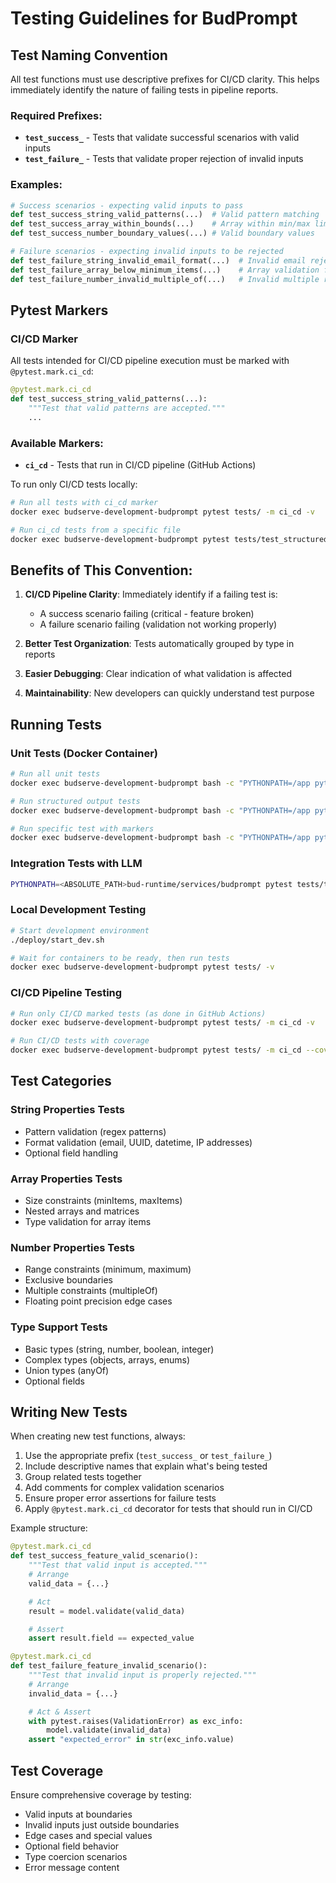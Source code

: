# Testing Guidelines for BudPrompt

## Test Naming Convention

All test functions must use descriptive prefixes for CI/CD clarity. This helps immediately identify the nature of failing tests in pipeline reports.

### Required Prefixes:
- **`test_success_`** - Tests that validate successful scenarios with valid inputs
- **`test_failure_`** - Tests that validate proper rejection of invalid inputs

### Examples:
```python
# Success scenarios - expecting valid inputs to pass
def test_success_string_valid_patterns(...)  # Valid pattern matching
def test_success_array_within_bounds(...)    # Array within min/max limits
def test_success_number_boundary_values(...) # Valid boundary values

# Failure scenarios - expecting invalid inputs to be rejected
def test_failure_string_invalid_email_format(...)  # Invalid email rejection
def test_failure_array_below_minimum_items(...)    # Array validation failure
def test_failure_number_invalid_multiple_of(...)   # Invalid multiple rejection
```

## Pytest Markers

### CI/CD Marker
All tests intended for CI/CD pipeline execution must be marked with `@pytest.mark.ci_cd`:

```python
@pytest.mark.ci_cd
def test_success_string_valid_patterns(...):
    """Test that valid patterns are accepted."""
    ...
```

### Available Markers:
- **`ci_cd`** - Tests that run in CI/CD pipeline (GitHub Actions)

To run only CI/CD tests locally:
```bash
# Run all tests with ci_cd marker
docker exec budserve-development-budprompt pytest tests/ -m ci_cd -v

# Run ci_cd tests from a specific file
docker exec budserve-development-budprompt pytest tests/test_structured_output.py -m ci_cd -v
```

## Benefits of This Convention:

1. **CI/CD Pipeline Clarity**: Immediately identify if a failing test is:
   - A success scenario failing (critical - feature broken)
   - A failure scenario failing (validation not working properly)

2. **Better Test Organization**: Tests automatically grouped by type in reports

3. **Easier Debugging**: Clear indication of what validation is affected

4. **Maintainability**: New developers can quickly understand test purpose

## Running Tests

### Unit Tests (Docker Container)
```bash
# Run all unit tests
docker exec budserve-development-budprompt bash -c "PYTHONPATH=/app pytest tests/ -v"

# Run structured output tests
docker exec budserve-development-budprompt bash -c "PYTHONPATH=/app pytest tests/test_structured_output.py -v"

# Run specific test with markers
docker exec budserve-development-budprompt bash -c "PYTHONPATH=/app pytest tests/ -m ci_cd -v"
```

### Integration Tests with LLM
```bash
PYTHONPATH=<ABSOLUTE_PATH>bud-runtime/services/budprompt pytest tests/test_integration -m llm -v
```

### Local Development Testing
```bash
# Start development environment
./deploy/start_dev.sh

# Wait for containers to be ready, then run tests
docker exec budserve-development-budprompt pytest tests/ -v
```

### CI/CD Pipeline Testing
```bash
# Run only CI/CD marked tests (as done in GitHub Actions)
docker exec budserve-development-budprompt pytest tests/ -m ci_cd -v

# Run CI/CD tests with coverage
docker exec budserve-development-budprompt pytest tests/ -m ci_cd --cov=budprompt --cov-report=term-missing -v
```

## Test Categories

### String Properties Tests
- Pattern validation (regex patterns)
- Format validation (email, UUID, datetime, IP addresses)
- Optional field handling

### Array Properties Tests
- Size constraints (minItems, maxItems)
- Nested arrays and matrices
- Type validation for array items

### Number Properties Tests
- Range constraints (minimum, maximum)
- Exclusive boundaries
- Multiple constraints (multipleOf)
- Floating point precision edge cases

### Type Support Tests
- Basic types (string, number, boolean, integer)
- Complex types (objects, arrays, enums)
- Union types (anyOf)
- Optional fields

## Writing New Tests

When creating new test functions, always:

1. Use the appropriate prefix (`test_success_` or `test_failure_`)
2. Include descriptive names that explain what's being tested
3. Group related tests together
4. Add comments for complex validation scenarios
5. Ensure proper error assertions for failure tests
6. Apply `@pytest.mark.ci_cd` decorator for tests that should run in CI/CD

Example structure:
```python
@pytest.mark.ci_cd
def test_success_feature_valid_scenario():
    """Test that valid input is accepted."""
    # Arrange
    valid_data = {...}

    # Act
    result = model.validate(valid_data)

    # Assert
    assert result.field == expected_value

@pytest.mark.ci_cd
def test_failure_feature_invalid_scenario():
    """Test that invalid input is properly rejected."""
    # Arrange
    invalid_data = {...}

    # Act & Assert
    with pytest.raises(ValidationError) as exc_info:
        model.validate(invalid_data)
    assert "expected_error" in str(exc_info.value)
```

## Test Coverage

Ensure comprehensive coverage by testing:
- Valid inputs at boundaries
- Invalid inputs just outside boundaries
- Edge cases and special values
- Optional field behavior
- Type coercion scenarios
- Error message content
